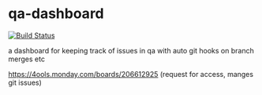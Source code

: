 # qa-dashboard
[![Build Status](https://travis-ci.org/sirJiggles/qa-dashboard.svg?branch=master)](https://travis-ci.org/sirJiggles/qa-dashboard)

a dashboard for keeping track of issues in qa with auto git hooks on branch merges etc 

https://4ools.monday.com/boards/206612925 (request for access, manges git issues)
